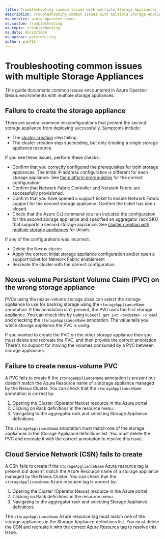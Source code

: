 ```yaml
---
title: Troubleshooting common issues with multiple Storage Appliances
description: Troubleshooting common issues with multiple Storage Appliances
ms.service: azure-operator-nexus
ms.custom: troubleshooting
ms.topic: troubleshooting
ms.date: 05/22/2024
ms.author: peterwhiting
author: pjw711
---
```


# Troubleshooting common issues with multiple Storage Appliances

This guide documents common issues encountered in Azure Operator Nexus environments with multiple storage appliances.

## Failure to create the storage appliance

There are several common misconfigurations that prevent the second storage appliance from deploying successfully. Symptoms include:

- The [cluster creation](./howto-configure-cluster.md#create-a-cluster) step failing.
- The cluster creation step succeeding, but only creating a single storage appliance resource.

If you see these issues, perform these checks:

- Confirm that you correctly configured the prerequisites for both storage appliances. The initial IP address configuration is different for each storage appliance. See [the platform prerequisites](./howto-platform-prerequisites.md) for the correct configuration.
- Confirm that Network Fabric Controller and Network Fabric are successfully provisioned.
- Confirm that you have opened a support ticket to enable Network Fabric support for the second storage appliance. Confirm the ticket has been closed.
- Check that the Azure CLI command you ran included the configuration for the second storage appliance and specified an aggregator rack SKU that supports a second storage appliance. See [cluster creation with multiple storage appliances](./howto-configure-cluster.md#create-the-cluster-using-azure-cli---multiple-storage-appliances) for details.

If any of the configurations was incorrect:

- Delete the Nexus cluster
- Apply the correct initial storage appliance configuration and/or open a support ticket for Network Fabric enablement
- Recreate the cluster with the correct configuration.

## Nexus-volume Persistent Volume Claim (PVC) on the wrong storage appliance

PVCs using the nexus-volume storage class can select the storage appliance to use for backing storage using the `storageApplianceName` annotation. If this annotation isn't present, the PVC uses the first storage appliance. You can check this by using `kubectl get pvc <pvcName> -o yaml` and checking the `storageApplianceName` annotation. The value tells you which storage appliance the PVC is using.

If you wanted to create the PVC on the other storage appliance then you must delete and recreate the PVC, and then provide the correct annotation. There's no support for moving the volumes consumed by a PVC between storage appliances.

## Failure to create nexus-volume PVC

A PVC fails to create if the `storageApplianceName` annotation is present but doesn't match the Azure Resource name of a storage appliance managed by the Nexus Cluster. You can check that the `storageApplianceName` annotation is correct by:

1. Opening the Cluster (Operator Nexus) resource in the Azure portal
1. Clicking on Rack definitions in the resource menu.
1. Navigating to the aggregator rack and selecting Storage Appliance definitions.

The `storageApplianceName` annotation must match one of the storage appliances in the Storage Appliance definitions list. You must delete the PVC and recreate it with the correct annotation to resolve this issue.

## Cloud Service Network (CSN) fails to create

A CSN fails to create if the `storageApplianceName` Azure resource tag is present but doesn't match the Azure Resource name of a storage appliance managed by the Nexus Cluster. You can check that the `storageApplianceName` Azure resource tag is correct by:

1. Opening the Cluster (Operator Nexus) resource in the Azure portal
1. Clicking on Rack definitions in the resource menu.
1. Navigating to the aggregator rack and selecting Storage Appliance definitions.

The `storageApplianceName` Azure resource tag must match one of the storage appliances in the Storage Appliance definitions list. You must delete the CSN and recreate it with the correct Azure Resource tag to resolve this issue.
